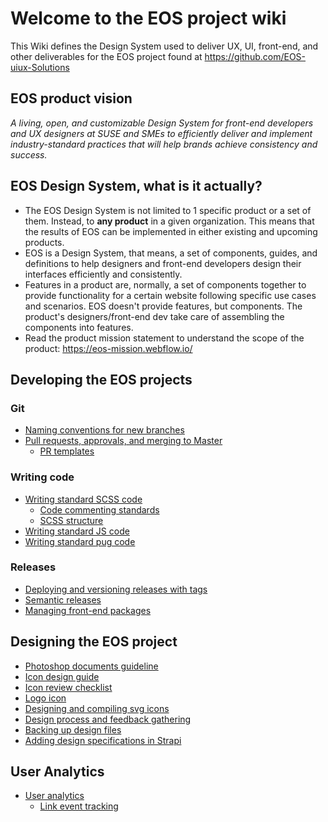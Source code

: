 # Welcome to the EOS project wiki

This Wiki defines the Design System used to deliver UX, UI, front-end, and other deliverables for the EOS project found at https://github.com/EOS-uiux-Solutions

## EOS product vision

*A living, open, and customizable Design System for front-end developers and UX designers at SUSE and SMEs to efficiently deliver and implement industry-standard practices that will help brands achieve consistency and success.*

## EOS Design System, what is it actually?

- The EOS Design System is not limited to 1 specific product or a set of them. Instead, to **any product** in a given organization. This means that the results of EOS can be implemented in either existing and upcoming products.
- EOS is a Design System, that means, a set of components, guides, and definitions to help designers and front-end developers design their interfaces efficiently and consistently. 
- Features in a product are, normally, a set of components together to provide functionality for a certain website following specific use cases and scenarios. EOS doesn't provide features, but components. The product's designers/front-end dev take care of assembling the components into features.
- Read the product mission statement to understand the scope of the product: https://eos-mission.webflow.io/


## Developing the EOS projects
### Git
- [Naming conventions for new branches](Naming-conventions-for-new-branches.md)
- [Pull requests, approvals, and merging to Master](pull-requests,-approvals,-and-merging-to-master.md)
  - [PR templates](/PR-templates.md)
### Writing code
- [Writing standard SCSS code](Writing-standard-scss-code.md)
  - [Code commenting standards](code-commenting-standards.md)
  - [SCSS structure](SCSS-structure.md)
- [Writing standard JS code](Writing-standard-JS-code.md)
- [Writing standard pug code](Writing-standard-pug-code.md)
### Releases
- [Deploying and versioning releases with tags](Deploying-and-versioning-releases-with-tags.md)
- [Semantic releases](semantic-releases.md)
- [Managing front-end packages](Managing-front-end-packages.md)

## Designing the EOS project
- [Photoshop documents guideline](photoshop-documents-rules.md)
- [Icon design guide](Icon-design-guide.md)
- [Icon review checklist](Icon-Review-Checklist.md)
- [Logo icon](Logo-icons.md)
- [Designing and compiling svg icons](Designing-and-compiling-svg-icons.md)
- [Design process and feedback gathering](Design-process-and-feedback-gathering.md)
- [Backing up design files](Backing-up-design-files.md)
- [Adding design specifications in Strapi](Design-specs-in-Strapi.md)

## User Analytics
- [User analytics](User-analytics.md)
  - [Link event tracking](Link-event-tracking.md)


